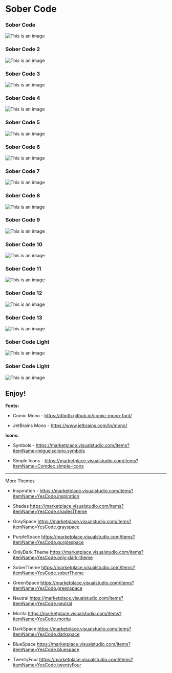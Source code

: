 # Sober Code

### Sober Code
![This is an image](https://github.com/yesomac/vs-sober/blob/main/img/sober.png?raw=true)

### Sober Code 2
![This is an image](https://github.com/yesomac/vs-sober/blob/main/img/sober_2.png?raw=true)

### Sober Code 3
![This is an image](https://github.com/yesomac/vs-sober/blob/main/img/sober_3.png?raw=true)

### Sober Code 4
![This is an image](https://github.com/yesomac/vs-sober/blob/main/img/sober_4.png?raw=true)

### Sober Code 5
![This is an image](https://github.com/yesomac/vs-sober/blob/main/img/sober_5.png?raw=true)

### Sober Code 6
![This is an image](https://github.com/yesomac/vs-sober/blob/main/img/sober_6.png?raw=true)

### Sober Code 7
![This is an image](https://github.com/yesomac/vs-sober/blob/main/img/sober_7.png?raw=true)

### Sober Code 8
![This is an image](https://github.com/yesomac/vs-sober/blob/main/img/sober-8.png?raw=true)

### Sober Code 9
![This is an image](https://github.com/yesomac/vs-sober/blob/main/img/sober-9.png?raw=true)

### Sober Code 10
![This is an image](https://github.com/yesomac/vs-sober/blob/main/img/sober10.png?raw=true)

### Sober Code 11
![This is an image](https://github.com/yesomac/vs-sober/blob/main/img/sober11.png?raw=true)

### Sober Code 12
![This is an image](https://github.com/yesomac/vs-sober/blob/main/img/sober_12.png?raw=true)

### Sober Code 13
![This is an image](https://github.com/yesomac/vs-sober/blob/main/img/sober_13.png?raw=true)

### Sober Code Light
![This is an image](https://github.com/yesomac/vs-sober/blob/main/img/sober-li.png?raw=true)

### Sober Code Light
![This is an image](https://github.com/yesomac/vs-sober/blob/main/img/sober-li_2.png?raw=true)

**Enjoy!**
---
**Fonts:** 

  * Comic Mono - https://dtinth.github.io/comic-mono-font/

  * JetBrains Mono - https://www.jetbrains.com/lp/mono/

**Icons:** 
  * Symbols - https://marketplace.visualstudio.com/items?itemName=miguelsolorio.symbols

  * Simple Icons - https://marketplace.visualstudio.com/items?itemName=Comdec.simple-icons

---
More Themes

* Inspiration - https://marketplace.visualstudio.com/items?itemName=YesCode.inspiration

* Shades https://marketplace.visualstudio.com/items?itemName=YesCode.shadesTheme

* GraySpace https://marketplace.visualstudio.com/items?itemName=YesCode.grayspace

* PurpleSpace https://marketplace.visualstudio.com/items?itemName=YesCode.purplespace

* OnlyDark Theme https://marketplace.visualstudio.com/items?itemName=YesCode.only-dark-theme

* SoberTheme https://marketplace.visualstudio.com/items?itemName=YesCode.soberTheme

* GreenSpace https://marketplace.visualstudio.com/items?itemName=YesCode.greenspace

* Neutral https://marketplace.visualstudio.com/items?itemName=YesCode.neutral

* Morita https://marketplace.visualstudio.com/items?itemName=YesCode.morita

* DarkSpace https://marketplace.visualstudio.com/items?itemName=YesCode.darkspace

* BlueSpace https://marketplace.visualstudio.com/items?itemName=YesCode.bluespace

* TwentyFour https://marketplace.visualstudio.com/items?itemName=YesCode.twentyFour

